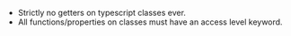 - Strictly no getters on typescript classes ever.
- All functions/properties on classes must have an access level keyword.
